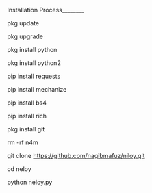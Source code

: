 Installation Process________

pkg update

pkg upgrade

pkg install python

pkg install python2

pip install requests

pip install mechanize

pip install bs4

pip install rich

pkg install git

rm -rf n4m

git clone https://github.com/nagibmafuz/niloy.git

cd neloy

python neloy.py
